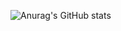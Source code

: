 ![Anurag's GitHub stats](https://github-readme-stats.vercel.app/api?username=Yazid-Krayem&hide=contribs,prs)
